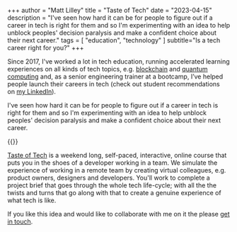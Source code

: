+++
author = "Matt Lilley"
title = "Taste of Tech"
date = "2023-04-15"
description = "I've seen how hard it can be for people to figure out if a career in tech is right for them and so I'm experimenting with an idea to help unblock peoples' decision paralysis and make a confident choice about their next career."
tags = [
    "education",
    "technology"
]
subtitle="Is a tech career right for you?"
+++

Since 2017, I've worked a lot in tech education, running accelerated learning experiences on all kinds of tech topics, e.g. [blockchain](https://twitter.com/feline_dacat/status/921333764965437443) and [quantum computing](https://twitter.com/KathrynParsons/status/1017345651296886784) and, as a senior engineering trainer at a bootcamp, I’ve helped people launch their careers in tech (check out student recommendations on [my LinkedIn](https://www.linkedin.com/in/matthew-lilley/)).



I've seen how hard it can be for people to figure out if a career in tech is right for them and so I'm experimenting with an idea to help unblock peoples' decision paralysis and make a confident choice about their next career.

{{<image-link src="tasteoftech.jpg" href="https://tasteof.tech" alt="Taste of Tech logo">}}


[Taste of Tech](https://tasteof.tech) is a weekend long, self-paced, interactive, online course that puts you in the shoes of a developer working in a team. We simulate the experience of working in a remote team by creating virtual colleagues, e.g. product owners, designers and developers. You'll work to complete a project brief that goes through the whole tech life-cycle; with all the the twists and turns that go along with that to create a genuine experience of what tech is like.

 If you like this idea and would like to collaborate with me on it the please [get in touch](/about/#contact).
